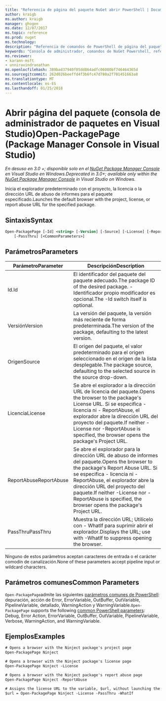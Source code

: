 ```yaml
---
title: "Referencia de página del paquete NuGet abrir PowerShell | Documentos de Microsoft"
author: kraigb
ms.author: kraigb
manager: ghogen
ms.date: 12/07/2017
ms.topic: reference
ms.prod: nuget
ms.technology: 
description: "Referencia de comandos de PowerShell de página del paquete abierto en la consola de administrador de paquetes de NuGet en Visual Studio."
keywords: "Consola de administrador, comandos de NuGet Powershell, referencia de NuGet Powershell, Abrir página del paquete del paquete NuGet"
ms.reviewer:
- karann-msft
- unniravindranathan
ms.openlocfilehash: 389bad37940f05dd864adfc06080bf746464365d
ms.sourcegitcommit: 262d026beeffd4f3b6fc47d780a2f701451663a8
ms.translationtype: MT
ms.contentlocale: es-ES
ms.lasthandoff: 01/25/2018
---
```

# <a name="open-packagepage-package-manager-console-in-visual-studio"></a><span data-ttu-id="d085d-104">Abrir página del paquete (consola de administrador de paquetes en Visual Studio)</span><span class="sxs-lookup"><span data-stu-id="d085d-104">Open-PackagePage (Package Manager Console in Visual Studio)</span></span>

<span data-ttu-id="d085d-105">*En desuso en 3.0 +; disponible solo en el [NuGet Package Manager Console](Package-Manager-Console.md) en Visual Studio en Windows.*</span><span class="sxs-lookup"><span data-stu-id="d085d-105">*Deprecated in 3.0+; available only within the [NuGet Package Manager Console](Package-Manager-Console.md) in Visual Studio on Windows.*</span></span>

<span data-ttu-id="d085d-106">Inicia el explorador predeterminado con el proyecto, la licencia o la dirección URL de abuso de informes para el paquete especificado.</span><span class="sxs-lookup"><span data-stu-id="d085d-106">Launches the default browser with the project, license, or report abuse URL for the specified package.</span></span>

## <a name="syntax"></a><span data-ttu-id="d085d-107">Sintaxis</span><span class="sxs-lookup"><span data-stu-id="d085d-107">Syntax</span></span>

```ps
Open-PackagePage [-Id] <string> [-Version] [-Source] [-License] [-ReportAbuse]
    [-PassThru] [<CommonParameters>]
```

## <a name="parameters"></a><span data-ttu-id="d085d-108">Parámetros</span><span class="sxs-lookup"><span data-stu-id="d085d-108">Parameters</span></span>

| <span data-ttu-id="d085d-109">Parámetro</span><span class="sxs-lookup"><span data-stu-id="d085d-109">Parameter</span></span> | <span data-ttu-id="d085d-110">Descripción</span><span class="sxs-lookup"><span data-stu-id="d085d-110">Description</span></span> |
| --- | --- |
| <span data-ttu-id="d085d-111">Id.</span><span class="sxs-lookup"><span data-stu-id="d085d-111">Id</span></span> | <span data-ttu-id="d085d-112">El identificador del paquete del paquete adecuado.</span><span class="sxs-lookup"><span data-stu-id="d085d-112">The package ID of the desired package.</span></span> <span data-ttu-id="d085d-113">-Identificador propio modificador es opcional.</span><span class="sxs-lookup"><span data-stu-id="d085d-113">The -Id switch itself is optional.</span></span> |
| <span data-ttu-id="d085d-114">Versión</span><span class="sxs-lookup"><span data-stu-id="d085d-114">Version</span></span> | <span data-ttu-id="d085d-115">La versión del paquete, la versión más reciente de forma predeterminada.</span><span class="sxs-lookup"><span data-stu-id="d085d-115">The version of the package, defaulting to the latest version.</span></span> |
| <span data-ttu-id="d085d-116">Origen</span><span class="sxs-lookup"><span data-stu-id="d085d-116">Source</span></span> | <span data-ttu-id="d085d-117">El origen del paquete, el valor predeterminado para el origen seleccionado en el origen de la lista desplegable.</span><span class="sxs-lookup"><span data-stu-id="d085d-117">The package source, defaulting to the selected source in the source drop-down.</span></span> |
| <span data-ttu-id="d085d-118">Licencia</span><span class="sxs-lookup"><span data-stu-id="d085d-118">License</span></span> | <span data-ttu-id="d085d-119">Se abre el explorador a la dirección URL de licencia del paquete.</span><span class="sxs-lookup"><span data-stu-id="d085d-119">Opens the browser to the package's License URL.</span></span> <span data-ttu-id="d085d-120">Si se especifica - licencia ni - ReportAbuse, el explorador abre la dirección URL del proyecto del paquete.</span><span class="sxs-lookup"><span data-stu-id="d085d-120">If neither -License nor -ReportAbuse is specified, the browser opens the package's Project URL.</span></span> |
| <span data-ttu-id="d085d-121">ReportAbuse</span><span class="sxs-lookup"><span data-stu-id="d085d-121">ReportAbuse</span></span> | <span data-ttu-id="d085d-122">Se abre el explorador para la dirección URL de abuso de informes del paquete.</span><span class="sxs-lookup"><span data-stu-id="d085d-122">Opens the browser to the package's Report Abuse URL.</span></span> <span data-ttu-id="d085d-123">Si se especifica - licencia ni - ReportAbuse, el explorador abre la dirección URL del proyecto del paquete.</span><span class="sxs-lookup"><span data-stu-id="d085d-123">If neither -License nor -ReportAbuse is specified, the browser opens the package's Project URL.</span></span> |
| <span data-ttu-id="d085d-124">PassThru</span><span class="sxs-lookup"><span data-stu-id="d085d-124">PassThru</span></span> | <span data-ttu-id="d085d-125">Muestra la dirección URL; Utilícelo con - WhatIf para suprimir abrir el explorador.</span><span class="sxs-lookup"><span data-stu-id="d085d-125">Displays the URL; use with -WhatIf to suppress opening the browser.</span></span> |

<span data-ttu-id="d085d-126">Ninguno de estos parámetros aceptan caracteres de entrada o el carácter comodín de canalización.</span><span class="sxs-lookup"><span data-stu-id="d085d-126">None of these parameters accept pipeline input or wildcard characters.</span></span>

## <a name="common-parameters"></a><span data-ttu-id="d085d-127">Parámetros comunes</span><span class="sxs-lookup"><span data-stu-id="d085d-127">Common Parameters</span></span>

<span data-ttu-id="d085d-128">`Open-PackagePage`admite las siguientes [parámetros comunes de PowerShell](http://go.microsoft.com/fwlink/?LinkID=113216): depuración, acción de Error, ErrorVariable, OutBuffer, OutVariable, PipelineVariable, detallado, WarningAction y WarningVariable.</span><span class="sxs-lookup"><span data-stu-id="d085d-128">`Open-PackagePage` supports the following [common PowerShell parameters](http://go.microsoft.com/fwlink/?LinkID=113216): Debug, Error Action, ErrorVariable, OutBuffer, OutVariable, PipelineVariable, Verbose, WarningAction, and WarningVariable.</span></span>

## <a name="examples"></a><span data-ttu-id="d085d-129">Ejemplos</span><span class="sxs-lookup"><span data-stu-id="d085d-129">Examples</span></span>

```ps
# Opens a browser with the Ninject package's project page
Open-PackagePage Ninject

# Opens a browser with the Ninject package's license page
Open-PackagePage Ninject -License

# Opens a browser with the Ninject package's report abuse page  
Open-PackagePage Ninject -ReportAbuse

# Assigns the license URL to the variable, $url, without launching the browser
$url = Open-PackagePage Ninject -License -PassThru -WhatIf
```